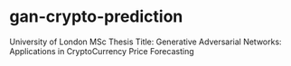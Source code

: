 # gan-crypto-prediction
University of London MSc Thesis
Title: Generative Adversarial Networks: Applications in CryptoCurrency Price Forecasting
